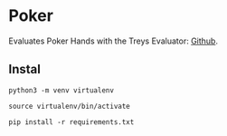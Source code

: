 # Poker
Evaluates Poker Hands with the Treys Evaluator: [Github](https://github.com/ihendley/treys).

## Instal
```
python3 -m venv virtualenv

source virtualenv/bin/activate

pip install -r requirements.txt
```
